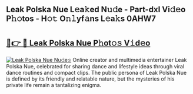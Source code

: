 ## Leak Polska Nue L𝚎a𝚔ed N𝚞𝚍e - Part-dxI Vi𝚍𝚎o P𝚑𝚘tos - H𝚘𝚝 O𝚗𝚕yf𝚊ns L𝚎a𝚔s 0AHW7

# <h2><a href="http://kf37yg2.oniu.top/?m=Leak+Polska+Nue">🔗👉 🔴 Leak Polska Nue P𝚑ot𝚘𝚜 V𝚒d𝚎o</a></h2>

[![Leak Polska Nue Nu𝚍e𝚜](https://i.imgur.com/0qMVB7G.gif)](http://kf37yg2.oniu.top/?m=Leak+Polska+Nue)
Online creator and multimedia entertainer Leak Polska Nue, celebrated for sharing dance and lifestyle ideas through viral dance routines and compact clips. The public persona of Leak Polska Nue is defined by its friendly and relatable nature, but the mysteries of his private life remain a tantalizing enigma.  
